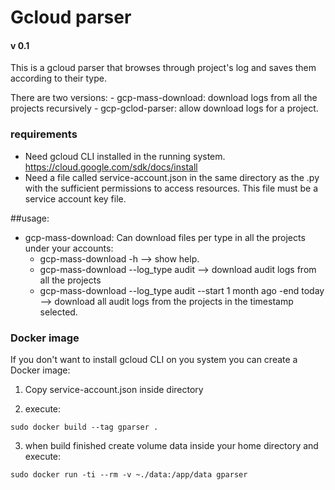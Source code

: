 # Gcloud parser
#### v 0.1 

This is a gcloud parser that browses through project's log and saves them according to their type.

There are two versions:
    - gcp-mass-download: download logs from all the projects recursively
    - gcp-gclod-parser: allow download logs for a project.

### requirements 

- Need gcloud CLI installed in the running system. https://cloud.google.com/sdk/docs/install
- Need a file called service-account.json in the same directory as the .py with the sufficient permissions to access
resources. This file must be a service account key file.

##usage:
- gcp-mass-download:
    Can download files per type in all the projects under your accounts:
    - gcp-mass-download -h --> show help.
    - gcp-mass-download --log_type audit --> download audit logs from all the projects
    - gcp-mass-download --log_type audit --start 1 month ago -end today --> download all audit logs from the projects in
      the timestamp selected.
### Docker image 

If you don't want to install gcloud CLI on you system you can create a Docker image:

1. Copy service-account.json inside directory

2. execute:
~~~
sudo docker build --tag gparser .

~~~

3. when build finished create volume data inside your home directory and execute:

~~~
sudo docker run -ti --rm -v ~./data:/app/data gparser
~~~



